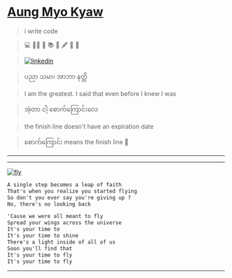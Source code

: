 # [Aung Myo Kyaw](https://www.aungmyokyaw.com)

> i write code

> 💻 🧘‍♂️ 📝 📚 📖 🖋️ 🎸 🌼

> [![linkedin](https://img.shields.io/badge/LinkedIn-0077B5?style=for-the-badge&logo=linkedin&logoColor=white)](https://www.linkedin.com/in/aungmyokyaw/)

> ပညာ သမာ၊ အာဘာ နတ္ထိ

> I am the greatest. I said that even before I knew I was

> အဲ့တာ ငါ့ စောက်ကြောင်းလေ

> the finish line doesn't have an expiration date

> စောက်ကြောင်း means the finish line 🤣

---

---

[![fly](https://img.youtube.com/vi/7dcNG6-5O2o/0.jpg)](https://youtu.be/7dcNG6-5O2o)

```txt
A single step becomes a leap of faith
That's when you realize you started flying
So don't you ever say you're giving up ?
No, there's no looking back

'Cause we were all meant to fly
Spread your wings across the universe
It's your time to
It's your time to shine
There's a light inside of all of us
Soon you'll find that
It's your time to fly
It's your time to fly
```

---


